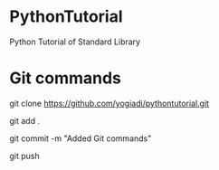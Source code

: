 # PythonTutorial
Python Tutorial of Standard Library

# Git commands
git clone https://github.com/yogiadi/pythontutorial.git

git add . 

git commit -m "Added Git commands"

git push
